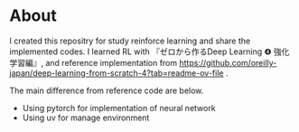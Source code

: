 # About
I created this repositry for study reinforce learning and share the implemented codes.
I learned RL with 『ゼロから作るDeep Learning ❹ 強化学習編』,
and reference implementation from https://github.com/oreilly-japan/deep-learning-from-scratch-4?tab=readme-ov-file .

The main difference from reference code are below.
- Using pytorch for implementation of neural network
- Using uv for manage environment
